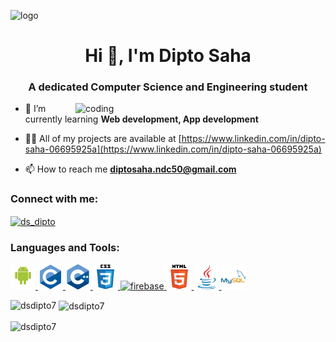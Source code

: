 ![logo](https://github.com/DsDipto7/DsDipto7/blob/main/%E2%80%94Pngtree%E2%80%94notebook%20computer%20electronic%20equipment%20science_1677481.jpg)

<h1 align="center">Hi 👋, I'm Dipto Saha</h1>
<h3 align="center">A dedicated Computer Science and Engineering student</h3>

<img align="right" alt="coding" width="400" src="https://media0.giphy.com/media/lP8xu5t2DLGG045H8F/giphy.gif">

- 🌱 I’m currently learning **Web development, App development**

- 👨‍💻 All of my projects are available at [https://www.linkedin.com/in/dipto-saha-06695925a](https://www.linkedin.com/in/dipto-saha-06695925a)

- 📫 How to reach me **diptosaha.ndc50@gmail.com**

<h3 align="left">Connect with me:</h3>
<p align="left">
<a href="https://codeforces.com/profile/ds_dipto" target="blank"><img align="center" src="https://raw.githubusercontent.com/rahuldkjain/github-profile-readme-generator/master/src/images/icons/Social/codeforces.svg" alt="ds_dipto" height="30" width="40" /></a>
</p>

<h3 align="left">Languages and Tools:</h3>
<p align="left"> <a href="https://developer.android.com" target="_blank" rel="noreferrer"> <img src="https://raw.githubusercontent.com/devicons/devicon/master/icons/android/android-original-wordmark.svg" alt="android" width="40" height="40"/> </a> <a href="https://www.cprogramming.com/" target="_blank" rel="noreferrer"> <img src="https://raw.githubusercontent.com/devicons/devicon/master/icons/c/c-original.svg" alt="c" width="40" height="40"/> </a> <a href="https://www.w3schools.com/cpp/" target="_blank" rel="noreferrer"> <img src="https://raw.githubusercontent.com/devicons/devicon/master/icons/cplusplus/cplusplus-original.svg" alt="cplusplus" width="40" height="40"/> </a> <a href="https://www.w3schools.com/css/" target="_blank" rel="noreferrer"> <img src="https://raw.githubusercontent.com/devicons/devicon/master/icons/css3/css3-original-wordmark.svg" alt="css3" width="40" height="40"/> </a> <a href="https://firebase.google.com/" target="_blank" rel="noreferrer"> <img src="https://www.vectorlogo.zone/logos/firebase/firebase-icon.svg" alt="firebase" width="40" height="40"/> </a> <a href="https://www.w3.org/html/" target="_blank" rel="noreferrer"> <img src="https://raw.githubusercontent.com/devicons/devicon/master/icons/html5/html5-original-wordmark.svg" alt="html5" width="40" height="40"/> </a> <a href="https://www.java.com" target="_blank" rel="noreferrer"> <img src="https://raw.githubusercontent.com/devicons/devicon/master/icons/java/java-original.svg" alt="java" width="40" height="40"/> </a> <a href="https://www.mysql.com/" target="_blank" rel="noreferrer"> <img src="https://raw.githubusercontent.com/devicons/devicon/master/icons/mysql/mysql-original-wordmark.svg" alt="mysql" width="40" height="40"/> </a> </p>

<p><img align="left" src="https://github-readme-stats.vercel.app/api/top-langs?username=dsdipto7&show_icons=true&locale=en&layout=compact" alt="dsdipto7" /></p>

<p>&nbsp;<img align="center" src="https://github-readme-stats.vercel.app/api?username=dsdipto7&show_icons=true&locale=en" alt="dsdipto7" /></p>

<p><img align="center" src="https://github-readme-streak-stats.herokuapp.com/?user=dsdipto7&" alt="dsdipto7" /></p>

